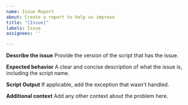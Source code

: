 ```yaml
---
name: Issue Report
about: Create a report to help us improve
title: "[Issue]"
labels: Issue
assignees: ''

---
```


**Describe the issue**
Provide the version of the script that has the issue.

**Expected behavior**
A clear and concise description of what the issue is, including the script name.

**Script Output**
If applicable, add the exception that wasn't handled.

**Additional context**
Add any other context about the problem here.
